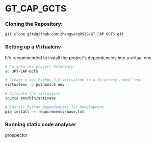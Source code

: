 # GT_CAP_GCTS

### Cloning the Repository:
```bash
git clone git@github.com:zhengyang0529/GT_CAP_GCTS.git
```

### Setting up a Virtualenv

It's recommended to install the project's dependencies into a virtual env.
```bash
# Go into the project directory
cd JPT-CAP-GCTS

# Create a new Python 3.6 virtualenv in a directory named 'env'
virtualenv -p python3.6 env

# Activate the virtualenv
source env/bin/activate

# Install Python dependencies for development
pip install -r requirements/base.txt
```

### Running static code analyser
prospector
